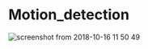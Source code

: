 # Motion_detection
![screenshot from 2018-10-16 11 50 49](https://user-images.githubusercontent.com/40050770/46996858-a79a8f00-d13b-11e8-8966-f138465a0632.png)
